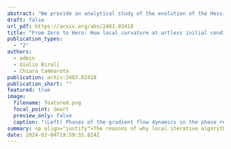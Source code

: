 ```yaml
---
abstract: "We provide an analytical study of the evolution of the Hessian during gradient descent dynamics, and relate a transition in its spectral properties to the ability of finding good minima. We focus on the phase retrieval problem as a case study for complex loss landscapes. We first characterize the high-dimensional limit where both the number $M$ and the dimension $N$ of the data are going to infinity at fixed signal-to-noise ratio $\alpha = M/N$. For small $\alpha$, the Hessian is uninformative with respect to the signal. For $\alpha$ larger than a critical value, the Hessian displays at short-times a downward direction pointing towards good minima. While descending, a transition in the spectrum takes place: the direction is lost and the system gets trapped in bad minima. Hence, the local landscape is benign and informative at first, before gradient descent brings the system into an uninformative maze. Through both theoretical analysis and numerical experiments, we show that this dynamical transition plays a crucial role for finite (even very large) $N$: it allows the system to recover the signal well before the algorithmic threshold corresponding to the $N\rightarrow\infty$ limit. Our analysis sheds light on this new mechanism that facilitates gradient descent dynamics in finite dimensions, and highlights the importance of a good initialization based on spectral properties for optimization in complex high-dimensional landscapes."
draft: false
url_pdf: https://arxiv.org/abs/2403.02418
title: "From Zero to Hero: How local curvature at artless initial conditions leads away from bad minima"
publication_types:
  - "2"
authors:
  - admin
  - Giulio Biroli
  - Chiara Cammarota
publication: arXiv:2403.02418
publication_short: ""
featured: true
image:
  filename: featured.png
  focal_point: Smart
  preview_only: false
  caption: "(Left) Phases of the gradient flow dynamics in the phase retrieval loss landscape for N going to infinity with a pictural representation of the Hessian eigenvalue distribution when varying the signal-to-noise ratio $\alpha$. The red bar shows when an outlier exists in this distribution. (Right) Evolution of the local curvature: dynamics projected in the direction of least stability of the Hessian matrix (black arrows) in the intermediate (orange) regime of signal-to-noise ratio. Starting from an artless initial condition, gradient descent reaches a bad minimum. The green arrows indicate downward directions towards the good solution during the dynamics. At the end, the local curvature has become positive (red arrows)."
summary: <p align="justify">The reasons of why local iterative algorithms like gradient descent are able to converge towards good solutions in high-dimensional and non-convex landscapes currently remain a complete mystery in several cases. In this work, we focus on a single-layer neural network with a quadratic activation function, a reminiscence of a common problem called phase retrieval. Leveraging methods and intuitions from statistical physics, we show the success of gradient descent is conditioned by a transition in the Hessian of some peculiar states in the loss landscapes stopping the dynamics when the dimension is infinite. When it is finite, we show this picture changes drastically and the system exploits the initial information to slip away from the bad minima and find back the good solution before reaching the bad ones. </p>
date: 2024-03-04T19:59:55.824Z
---
```

